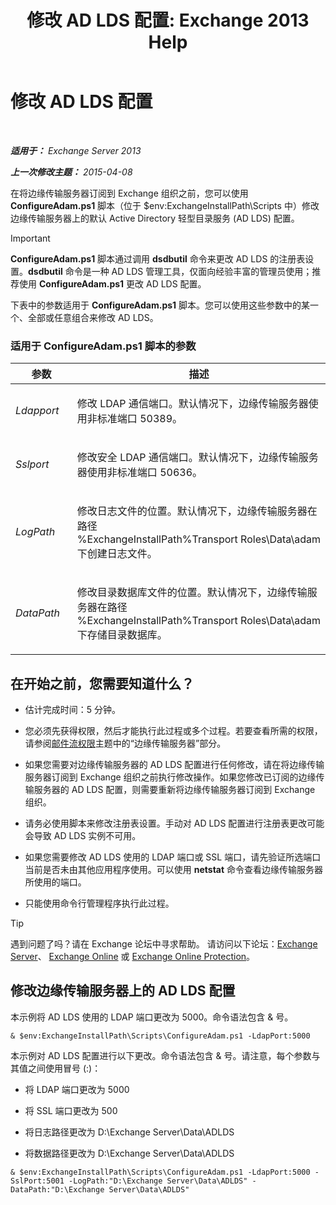 ﻿---
title: '修改 AD LDS 配置: Exchange 2013 Help'
TOCTitle: 修改 AD LDS 配置
ms:assetid: 381f582c-15ec-43bc-b674-5399fad72c97
ms:mtpsurl: https://technet.microsoft.com/zh-cn/library/Aa997269(v=EXCHG.150)
ms:contentKeyID: 61183388
ms.date: 01/11/2018
mtps_version: v=EXCHG.150
ms.translationtype: HT
---

# 修改 AD LDS 配置

 

_**适用于：** Exchange Server 2013_

_**上一次修改主题：** 2015-04-08_

在将边缘传输服务器订阅到 Exchange 组织之前，您可以使用 **ConfigureAdam.ps1** 脚本（位于 $env:ExchangeInstallPath\\Scripts 中）修改边缘传输服务器上的默认 Active Directory 轻型目录服务 (AD LDS) 配置。

> [!IMPORTANT]  
> <strong>ConfigureAdam.ps1</strong> 脚本通过调用 <strong>dsdbutil</strong> 命令来更改 AD LDS 的注册表设置。<strong>dsdbutil</strong> 命令是一种 AD LDS 管理工具，仅面向经验丰富的管理员使用；推荐使用 <strong>ConfigureAdam.ps1</strong> 更改 AD LDS 配置。


下表中的参数适用于 **ConfigureAdam.ps1** 脚本。您可以使用这些参数中的某一个、全部或任意组合来修改 AD LDS。

### 适用于 ConfigureAdam.ps1 脚本的参数

<table>
<colgroup>
<col style="width: 50%" />
<col style="width: 50%" />
</colgroup>
<thead>
<tr class="header">
<th>参数</th>
<th>描述</th>
</tr>
</thead>
<tbody>
<tr class="odd">
<td><p><em>Ldapport</em></p></td>
<td><p>修改 LDAP 通信端口。默认情况下，边缘传输服务器使用非标准端口 50389。</p></td>
</tr>
<tr class="even">
<td><p><em>Sslport</em></p></td>
<td><p>修改安全 LDAP 通信端口。默认情况下，边缘传输服务器使用非标准端口 50636。</p></td>
</tr>
<tr class="odd">
<td><p><em>LogPath</em></p></td>
<td><p>修改日志文件的位置。默认情况下，边缘传输服务器在路径 %ExchangeInstallPath%Transport Roles\Data\adam 下创建日志文件。</p></td>
</tr>
<tr class="even">
<td><p><em>DataPath</em></p></td>
<td><p>修改目录数据库文件的位置。默认情况下，边缘传输服务器在路径 %ExchangeInstallPath%Transport Roles\Data\adam 下存储目录数据库。</p></td>
</tr>
</tbody>
</table>


## 在开始之前，您需要知道什么？

  - 估计完成时间：5 分钟。

  - 您必须先获得权限，然后才能执行此过程或多个过程。若要查看所需的权限，请参阅[邮件流权限](mail-flow-permissions-exchange-2013-help.md)主题中的“边缘传输服务器”部分。

  - 如果您需要对边缘传输服务器的 AD LDS 配置进行任何修改，请在将边缘传输服务器订阅到 Exchange 组织之前执行修改操作。如果您修改已订阅的边缘传输服务器的 AD LDS 配置，则需要重新将边缘传输服务器订阅到 Exchange 组织。

  - 请务必使用脚本来修改注册表设置。手动对 AD LDS 配置进行注册表更改可能会导致 AD LDS 实例不可用。

  - 如果您需要修改 AD LDS 使用的 LDAP 端口或 SSL 端口，请先验证所选端口当前是否未由其他应用程序使用。可以使用 **netstat** 命令查看边缘传输服务器所使用的端口。

  - 只能使用命令行管理程序执行此过程。

> [!TIP]  
> 遇到问题了吗？请在 Exchange 论坛中寻求帮助。 请访问以下论坛：<a href="https://go.microsoft.com/fwlink/p/?linkid=60612">Exchange Server</a>、 <a href="https://go.microsoft.com/fwlink/p/?linkid=267542">Exchange Online</a> 或 <a href="https://go.microsoft.com/fwlink/p/?linkid=285351">Exchange Online Protection</a>。


## 修改边缘传输服务器上的 AD LDS 配置

本示例将 AD LDS 使用的 LDAP 端口更改为 5000。命令语法包含 & 号。

    & $env:ExchangeInstallPath\Scripts\ConfigureAdam.ps1 -LdapPort:5000

本示例对 AD LDS 配置进行以下更改。命令语法包含 & 号。请注意，每个参数与其值之间使用冒号 (:)：

  - 将 LDAP 端口更改为 5000

  - 将 SSL 端口更改为 500

  - 将日志路径更改为 D:\\Exchange Server\\Data\\ADLDS

  - 将数据路径更改为 D:\\Exchange Server\\Data\\ADLDS

<!-- end list -->

    & $env:ExchangeInstallPath\Scripts\ConfigureAdam.ps1 -LdapPort:5000 -SslPort:5001 -LogPath:"D:\Exchange Server\Data\ADLDS" -DataPath:"D:\Exchange Server\Data\ADLDS"

